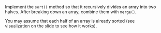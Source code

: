 
Implement the `sort()` method so that it recursively divides an array into two halves.
After breaking down an array, combine them with `merge()`.

You may assume that each half of an array is already sorted (see visualization on the slide to see how it works).
